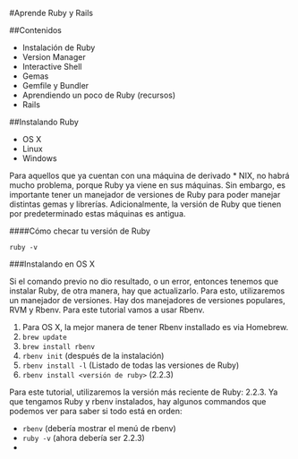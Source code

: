 #Aprende Ruby y Rails

##Contenidos
  * Instalación de Ruby
  * Version Manager
  * Interactive Shell
  * Gemas
  * Gemfile y Bundler
  * Aprendiendo un poco de Ruby (recursos)
  * Rails

##Instalando Ruby
  * OS X
  * Linux
  * Windows

  Para aquellos que ya cuentan con una máquina de derivado * NIX, no
  habrá mucho problema, porque Ruby ya viene en sus máquinas. Sin
  embargo, es importante tener un manejador de versiones de Ruby para
  poder manejar distintas gemas y librerías. Adicionalmente, la versión de
  Ruby que tienen por predeterminado estas máquinas es antigua.

####Cómo checar tu versión de Ruby

```console
ruby -v
```

###Instalando en OS X

Si el comando previo no dio resultado, o un error, entonces tenemos que
instalar Ruby, de otra manera, hay que actualizarlo. Para esto,
utilizaremos un manejador de versiones. Hay dos manejadores de versiones
populares, RVM y Rbenv. Para este tutorial vamos a usar Rbenv.

  1. Para OS X, la mejor manera de tener Rbenv installado es via
Homebrew.
  2. ```brew update```
  3. ```brew install rbenv```
  4. ```rbenv init``` (después de la instalación)
  5. ```rbenv install -l``` (Listado de todas las versiones de Ruby)
  6. ```rbenv install <versión de ruby>``` (2.2.3)

Para este tutorial, utilizaremos la versión más reciente de Ruby: 2.2.3.
Ya que tengamos Ruby y rbenv instalados, hay algunos commandos que podemos ver para saber si todo está en orden:

* ```rbenv``` (debería mostrar el menú de rbenv)
* ```ruby -v``` (ahora debería ser 2.2.3)
* 
